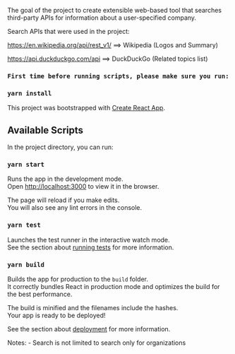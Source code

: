 The goal of the project to create extensible web-based tool that searches third-party APIs for information about a
user-specified company. 

Search APIs that were used in the project:

https://en.wikipedia.org/api/rest_v1/ ==> Wikipedia (Logos and Summary)

https://api.duckduckgo.com/api ==> DuckDuckGo (Related topics list)



### `First time before running scripts, please make sure you run:`

### `yarn install`


This project was bootstrapped with [Create React App](https://github.com/facebook/create-react-app).

## Available Scripts

In the project directory, you can run:

### `yarn start`

Runs the app in the development mode.<br />
Open [http://localhost:3000](http://localhost:3000) to view it in the browser.

The page will reload if you make edits.<br />
You will also see any lint errors in the console.

### `yarn test`

Launches the test runner in the interactive watch mode.<br />
See the section about [running tests](https://facebook.github.io/create-react-app/docs/running-tests) for more information.

### `yarn build`

Builds the app for production to the `build` folder.<br />
It correctly bundles React in production mode and optimizes the build for the best performance.

The build is minified and the filenames include the hashes.<br />
Your app is ready to be deployed!

See the section about [deployment](https://facebook.github.io/create-react-app/docs/deployment) for more information.

Notes: 
    - Search is not limited to search only for organizations